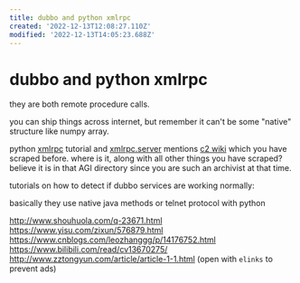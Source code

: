 ```yaml
---
title: dubbo and python xmlrpc
created: '2022-12-13T12:08:27.110Z'
modified: '2022-12-13T14:05:23.688Z'
---
```


# dubbo and python xmlrpc

they are both remote procedure calls.

you can ship things across internet, but remember it can't be some "native" structure like numpy array.

python [xmlrpc](https://wiki.python.org/moin/XmlRpc) tutorial and [xmlrpc.server](https://docs.python.org/3/library/xmlrpc.server.html) mentions [c2 wiki](http://c2.com/cgi/wiki?XmlRpc) which you have scraped before. where is it, along with all other things you have scraped? believe it is in that AGI directory since you are such an archivist at that time.

tutorials on how to detect if dubbo services are working normally:

basically they use native java methods or telnet protocol with python


http://www.shouhuola.com/q-23671.html
https://www.yisu.com/zixun/576879.html
https://www.cnblogs.com/leozhanggg/p/14176752.html
https://www.bilibili.com/read/cv13670275/
http://www.zztongyun.com/article/article-1-1.html (open with `elinks` to prevent ads)


